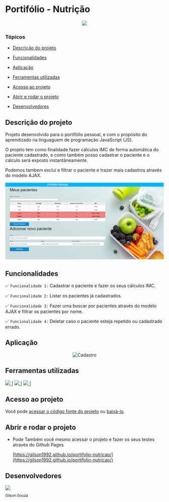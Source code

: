 # Portifólio - Nutrição

<p align="center">
   <img src="https://img.shields.io/badge/status-Conclu%C3%ADdo-brightgreen"/>
</p>

### Tópicos 

- [Descrição do projeto](#descrição-do-projeto)

- [Funcionalidades](#funcionalidades)

- [Aplicação](#aplicação)

- [Ferramentas utilizadas](#ferramentas-utilizadas)

- [Acesso ao projeto](#acesso-ao-projeto)

- [Abrir e rodar o projeto](#abrir-e-rodar-o-projeto)

- [Desenvolvedores](#desenvolvedores)

## Descrição do projeto 

<p align="justify">

Projeto desenvolvido para o portifólio pessoal, e com o propósito do aprendizado na linguaguem de programação JavaScript (JS).

O projeto tem como finalidade fazer cálculos IMC de forma automática do paciente cadastrado, e como também posso cadastrar o paciente e o cálculo será exposto instantâneamente. 

Podemos tambem excluí e filtrar o paciente e trazer mais cadastros através do modelo AJAX.

</p>
 
![Cadastro](././img/projeto.nutricao.png)

</p>

## Funcionalidades

✅ `Funcionalidade 1:` Cadastrar o paciente e fazer os seus cálculos IMC.

✅ `Funcionalidade 2:` Listar os pacientes já cadastrados.

✅ `Funcionalidade 3:` Fazer uma buscar por pacientes através do modelo AJAX e filtrar os pacientes por nome.

✅ `Funcionalidade 4:` Deletar caso o paciente esteja repetido ou cadastrado errado.

## Aplicação

<div align="center">

![Cadastro](././img/nutricao.gif)

  </div>
 
 ###

## Ferramentas utilizadas

<a href="https://www.java.com" target="_blank"> <img src="https://cdn.jsdelivr.net/gh/devicons/devicon/icons/html5/html5-original-wordmark.svg" widht="40" height="40" /> </a> | <a href="https://developer.android.com/studio" target="_blank"> <img src="https://cdn.jsdelivr.net/gh/devicons/devicon/icons/css3/css3-original-wordmark.svg" widht="40" height="40" /> </a> | <a href="https://firebase.google.com/?hl=pt" target="_blank"> <img src="https://cdn.jsdelivr.net/gh/devicons/devicon/icons/javascript/javascript-original.svg" widht="40" height="40" />
 </a> |

###

## Acesso ao projeto

Você pode [acessar o código fonte do projeto](https://github.com/Gilson1992/portifolio-nutricao) ou [baixá-lo](https://github.com/Gilson1992/portifolio-nutricao/archive/refs/heads/main.zip).



## Abrir e rodar o projeto

* Pode Também você mesmo acessar o projeto e fazer os seus testes através do Github Pages

     [https://gilson1992.github.io/portifolio-nutricao/](https://gilson1992.github.io/portifolio-nutricao/)


## Desenvolvedores

[<img src="https://avatars.githubusercontent.com/u/85595327?v=4" width=115><br><sub>Gilson Souza</sub>](https://github.com/Gilson1992)
